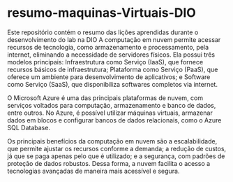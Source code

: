 # resumo-maquinas-Virtuais-DIO
Este repositório contém o resumo das lições aprendidas durante o desenvolvimento do lab na DIO
A computação em nuvem permite acessar recursos de tecnologia, como armazenamento e processamento, pela internet, eliminando a necessidade de servidores físicos. Ela possui três modelos principais: Infraestrutura como Serviço (IaaS), que fornece recursos básicos de infraestrutura; Plataforma como Serviço (PaaS), que oferece um ambiente para desenvolvimento de aplicativos; e Software como Serviço (SaaS), que disponibiliza softwares completos via internet.

O Microsoft Azure é uma das principais plataformas de nuvem, com serviços voltados para computação, armazenamento e banco de dados, entre outros. No Azure, é possível utilizar máquinas virtuais, armazenar dados em blocos e configurar bancos de dados relacionais, como o Azure SQL Database.

Os principais benefícios da computação em nuvem são a escalabilidade, que permite ajustar os recursos conforme a demanda; a redução de custos, já que se paga apenas pelo que é utilizado; e a segurança, com padrões de proteção de dados robustos. Dessa forma, a nuvem facilita o acesso a tecnologias avançadas de maneira mais acessível e segura.
